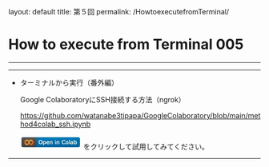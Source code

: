 layout: default
title: 第５回
permalink: /HowtoexecutefromTerminal/

# How to execute from Terminal 005

---

---

- ターミナルから実行（番外編）
    
    Google ColaboratoryにSSH接続する方法（ngrok）
    
    
    https://github.com/watanabe3tipapa/GoogleColaboratory/blob/main/method4colab_ssh.ipynb

    ![open.jpg](/assets/open.jpg)
    をクリックして試用してみてください。
    

---
